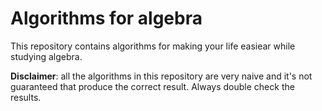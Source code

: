 # Algorithms for algebra
This repository contains algorithms for making your life easiear while studying algebra.

**Disclaimer**: all the algorithms in this repository are very naive and it's not guaranteed that produce the correct result. 
Always double check the results.

